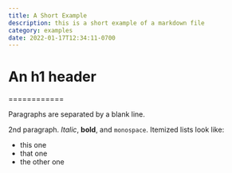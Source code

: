 ```yaml
---
title: A Short Example
description: this is a short example of a markdown file
category: examples
date: 2022-01-17T12:34:11-0700
---
```


# An h1 header
============

Paragraphs are separated by a blank line.

2nd paragraph. *Italic*, **bold**, and `monospace`. Itemized lists
look like:

  * this one
  * that one
  * the other one
